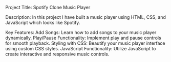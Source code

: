 Project Title: Spotify Clone Music Player

Description:
In this project I have built a music player using HTML, CSS, and JavaScript which looks like Spotify. 

Key Features: 
Add Songs: Learn how to add songs to your music player dynamically.
Play/Pause Functionality: Implement play and pause controls for smooth playback.
Styling with CSS: Beautify your music player interface using custom CSS styles.
JavaScript Functionality: Utilize JavaScript to create interactive and responsive music controls.
